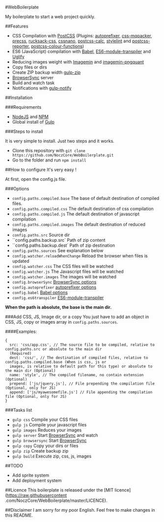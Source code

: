 #WebBoilerplate

My boilerplate to start a web project quickly.

##Features
- CSS Compilation with [PostCSS](https://www.npmjs.com/package/gulp-babel) (Plugins: [autoprefixer](https://github.com/postcss/autoprefixer), [css-mqpacker](https://github.com/hail2u/node-css-mqpacker), [precss](https://github.com/jonathantneal/precss), [rucksack-css](https://github.com/simplaio/rucksack), [cssnano](https://github.com/ben-eb/cssnano), [postcss-calc](https://github.com/postcss/postcss-calc), [stylelint](https://github.com/stylelint/stylelint) and [postcss-reporter](https://github.com/postcss/postcss-reporter), [postcss-colour-functions](https://www.npmjs.com/package/postcss-colour-functions))
- ES6 (JavaScript) compilation with [Babel](https://www.npmjs.com/package/gulp-babel), [ES6-module-transpiler](https://github.com/ryanseddon/gulp-es6-module-transpiler) and [Uglify](https://www.npmjs.com/package/gulp-uglify)
- Reducing images weight with [Imagemin](https://www.npmjs.com/package/gulp-imagemin) and [imagemin-pngquant](https://www.npmjs.com/package/imagemin-pngquant)
- Copy files or dirs
- Create ZIP backup width [gulp-zip](https://www.npmjs.com/package/gulp-zip)
- [BrowserSync](https://www.browsersync.io/docs/gulp) server
- Build and watch task
- Notifications with [gulp-notify](https://www.npmjs.com/package/gulp-notify)

##Installation

###Requirements

- [NodeJS](https://nodejs.org/) and [NPM](https://www.npmjs.com/)
- Global install of [Gulp](http://gulpjs.com/)

###Steps to install

It is very simple to install. Just two steps and it works.

- Clone this repository with ``git clone https://github.com/NoczCore/WebBoilerplate.git``
- Go to the folder and run ``npm install``

##How to configure
It's very easy !

At first, open the config.js file.

###Options
- ``config.paths.compiled.base`` The base of default destination of compiled files.
- ``config.paths.compiled.css`` The default destination of css compilation
- ``config.paths.compiled.js`` The default destination of javascript compilation
- ``config.paths.compiled.images`` The default destination of reduced images
- ``config.paths.src`` Source dir
- ``config.paths.backup.src` Path of zip content
- ``config.paths.backup.dest` Path of zip destination
- ``config.paths.sources`` See explanation below
- ``config.watcher.reloadWhenChange`` Reload the browser when files is updated
- ``config.watcher.css`` The CSS files will be watched
- ``config.watcher.js`` The Javascript files will be watched
- ``config.watcher.images`` The images will be watched
- ``config.browserSync`` [BrowserSync options](https://www.browsersync.io/docs/options)
- ``config.autoprefixer`` [autoprefixer options](https://github.com/postcss/autoprefixer)
- ``config.babel`` [Babel options](https://babeljs.io/docs/usage/options/)
- ``config.es6transpiler`` [ES6-module-transpiler](https://github.com/ryanseddon/gulp-es6-module-transpiler)

**When the path is absolute, the base is the main dir.**

###Add CSS, JS, Image dir, or a copy
You just have to add an object in CSS, JS, copy or images array in ``config.paths.sources``.

####Examples:
```
{
  src: 'css/app.css', // The source file to be compiled, relative to config.paths.src or absolute to the main dir
  (Required)
  dest: 'css/', // The destination of compiled files, relative to config.paths.compiled.base (When is css, js or
  images, is relative to default path for this type) or absolute to the main dir (Optional)
  name: 'style', // The compiled filename, no contain extension (Optional)
  prepend: ['js/jquery.js'], // File prepending the compilation file (Optional, only for JS)
  append: ['js/myawesomefile.js'] // File appending the compilation file (Optional, only for JS)
}
```

###Tasks list
- ``gulp css`` Compile your CSS files
- ``gulp js`` Compile your javascript files
- ``gulp images`` Reduces your images
- ``gulp server`` Start [BrowserSync](https://www.browsersync.io/) and watch
- ``gulp browsersync`` Start [BrowserSync](https://www.browsersync.io/)
- ``gulp copy`` Copy your dirs or files
- ``gulp zip`` Create backup zip
- ``gulp build`` Execute zip, css, js, images

##TODO
- Add sprite system
- Add deployment system

##Licence
This boilerplate is released under the [MIT licence](https://raw.githubusercontent
.com/NoczCore/WebBoilerplate/master/LICENCE).

##Disclaimer
I am sorry for my poor English. Feel free to make changes in this README.
